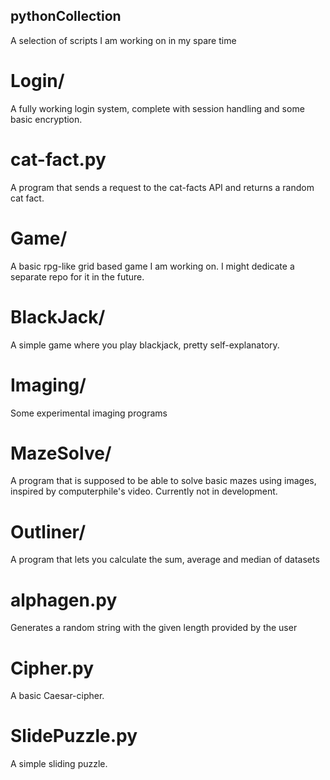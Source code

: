 ## pythonCollection
A selection of scripts I am working on in my spare time

# Login/
A fully working login system, complete with session handling and some basic encryption.

# cat-fact.py
A program that sends a request to the cat-facts API and returns a random cat fact.

# Game/
A basic rpg-like grid based game I am working on. I might dedicate a separate repo for it in the future.

# BlackJack/
A simple game where you play blackjack, pretty self-explanatory.

# Imaging/
Some experimental imaging programs

# MazeSolve/
A program that is supposed to be able to solve basic mazes using images, inspired by computerphile's video. Currently not in development.

# Outliner/
A program that lets you calculate the sum, average and median of datasets


# alphagen.py
Generates a random string with the given length provided by the user

# Cipher.py
A basic Caesar-cipher.

# SlidePuzzle.py
A simple sliding puzzle.
